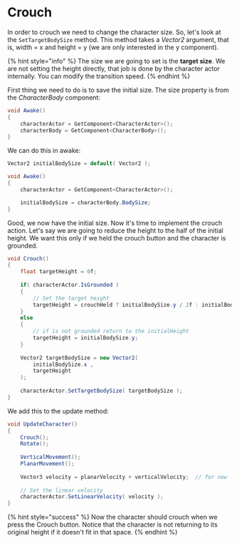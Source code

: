 # Crouch

In order to crouch we need to change the character size. So, let's look at the `SetTargetBodySize` method. This method takes a _Vector2_ argument, that is, width = x and height = y \(we are only interested in the y component\).

{% hint style="info" %}
The size we are going to set is the **target size**. We are not setting the height directly, that job is done by the character actor internally. You can modify the transition speed.
{% endhint %}

First thing we need to do is to save the initial size. The size property is from the _CharacterBody_ component:

```csharp
void Awake()
{
    characterActor = GetComponent<CharacterActor>();
    characterBody = GetComponent<CharacterBody>();
} 
```

 We can do this in awake:

```csharp
Vector2 initialBodySize = default( Vector2 );

void Awake()
{
    characterActor = GetComponent<CharacterActor>();

    initialBodySize = characterBody.BodySize;
}
```

Good, we now have the initial size. Now it's time to implement the crouch action. Let's say we are going to reduce the height to the half of the initial height. We want this only if we held the crouch button and the character is grounded.

```csharp
void Crouch()
{
    float targetHeight = 0f;
    
    if( characterActor.IsGrounded )
    {
        // Set the target height
        targetHeight = crouchHeld ? initialBodySize.y / 2f : initialBodySize.y;
    }
    else
    {
        // if is not grounded return to the initialHeight
        targetHeight = initialBodySize.y;
    }
    
    Vector2 targetBodySize = new Vector2(
        initialBodySize.x ,
        targetHeight 
    );
    
    characterActor.SetTargetBodySize( targetBodySize );
}
```

We add this to the update method:

```csharp
void UpdateCharacter()
{
    Crouch();
    Rotate();
    
    VerticalMovement();
    PlanarMovement();    
    
    Vector3 velocity = planarVelocity + verticalVelocity;  // for now
    
    // Set the linear velocity
    characterActor.SetLinearVelocity( velocity );
}
```

{% hint style="success" %}
Now the character should crouch when we press the Crouch button. Notice that the character is not returning to its original height if it doesn't fit in that space.
{% endhint %}



